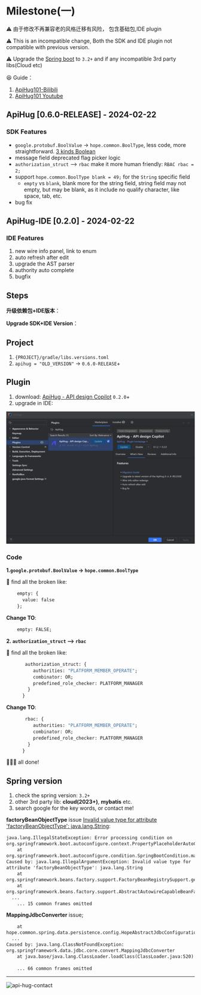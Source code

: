 # Milestone(一)

⚠️ 由于修改不再兼容老的风格迁移有风险， 包含基础包,IDE plugin

⚠️ This is an incompatible change, Both the SDK and IDE plugin not compatible with previous version.

⚠️ Upgrade the [Spring boot](#spring-version) to `3.2+` and if any incompatible 3rd party libs(Cloud etc)

😆 Guide：

1. [ApiHug101-Bilibili](https://www.bilibili.com/video/BV1KK421k7J8/)
2. [ApiHug101 Youtube](https://youtube.com/@ApiHug?si=C1yw0poHA01zbmyj)

## ApiHug [0.6.0-RELEASE] -  2024-02-22

### SDK Features

- `google.protobuf.BoolValue` -> `hope.common.BoolType`, less code, more straightforward. [3 kinds Boolean](../blog/2024Q1/20240222-3-kinds-boolean-issue.md)
- message field deprecated flag picker logic
- `authorization_struct`  --> `rbac` make it more human friendly: `RBAC rbac = 2;`
- support `hope.common.BoolType blank = 49;` for the `String` specific field
   - `empty` vs `blank`,  blank more for the string field, string field may not empty, but may be blank, as it include no qualify character, like space, tab, etc.
- bug fix

## ApiHug-IDE [0.2.0] -  2024-02-22

### IDE Features

1. new wire info panel, link to enum
2. auto refresh after edit
3. upgrade the AST parser
4. authority auto complete
5. bugfix

## Steps

**升级依赖包+IDE版本**：

**Upgrade SDK+IDE Version**：

## Project

1. `{PROJECT}/gradle/libs.versions.toml`
2. `apihug = "OLD_VERSION"` -> `0.6.0-RELEASE`+

## Plugin

1. download: [ApiHug - API design Copilot](https://plugins.jetbrains.com/plugin/23534-apihug--api-design-copilot)  `0.2.0`+
2. upgrade in IDE:

![milestone02](../public/image/blogs/milstone02.png)

### Code

**1.`google.protobuf.BoolValue` -> `hope.common.BoolType`**

🏁 find all the broken like:

```proto
    empty: {
      value: false
    };
```

**Change TO**:

```proto
    empty: FALSE;
```

**2. `authorization_struct`  --> `rbac`**

🏁 find all the broken like:

```proto
       authorization_struct: {
          authorities: "PLATFORM_MEMBER_OPERATE";
          combinator: OR;
          predefined_role_checker: PLATFORM_MANAGER
        }
      }
```

**Change TO**:

```proto
       rbac: {
          authorities: "PLATFORM_MEMBER_OPERATE";
          combinator: OR;
          predefined_role_checker: PLATFORM_MANAGER
        }
      }
```

🥳🥳🥳 all done!

## Spring version

1. check the spring version: `3.2+`
2. other 3rd party lib: **cloud(2023+)**, **mybatis** etc.
3. search google for the key words, or contact me!

**factoryBeanObjectType** issue [Invalid value type for attribute 'factoryBeanObjectType': java.lang.String](https://github.com/spring-projects/spring-framework/issues/31247):

```shell
java.lang.IllegalStateException: Error processing condition on org.springframework.boot.autoconfigure.context.PropertyPlaceholderAutoConfiguration.propertySourcesPlaceholderConfigurer
	at org.springframework.boot.autoconfigure.condition.SpringBootCondition.matches(SpringBootCondition.java:60)
Caused by: java.lang.IllegalArgumentException: Invalid value type for attribute 'factoryBeanObjectType': java.lang.String
	at org.springframework.beans.factory.support.FactoryBeanRegistrySupport.getTypeForFactoryBeanFromAttributes(FactoryBeanRegistrySupport.java:86)
	at org.springframework.beans.factory.support.AbstractAutowireCapableBeanFactory.getTypeForFactoryBean(AbstractAutowireCapableBeanFactory.java:837)
  ...
	... 15 common frames omitted
```

**MappingJdbcConverter** issue;

```shell
	at hope.common.spring.data.persistence.config.HopeAbstractJdbcConfiguration.jdbcConverter(HopeAbstractJdbcConfiguration.java:133)
  ...
Caused by: java.lang.ClassNotFoundException: org.springframework.data.jdbc.core.convert.MappingJdbcConverter
	at java.base/java.lang.ClassLoader.loadClass(ClassLoader.java:520)

	... 66 common frames omitted
```

---

![api-hug-contact](../public/image/apihug-001.gif)